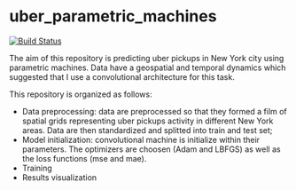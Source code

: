 # uber_parametric_machines

[![Build Status](https://github.com/martina-garavaglia-sdg/uber_parametric_machines.jl/actions/workflows/CI.yml/badge.svg?branch=master)](https://github.com/martina-garavaglia-sdg/uber_parametric_machines.jl/actions/workflows/CI.yml?query=branch%3Amaster)


The aim of this repository is predicting uber pickups in New York city using parametric machines.
Data have a geospatial and temporal dynamics which suggested that I use a convolutional architecture for this task.

This repository is organized as follows:
- Data preprocessing: data are preprocessed so that they formed a film of spatial grids representing uber pickups activity in different New York areas. Data are then standardized and splitted into train and test set;
- Model initialization: convolutional machine is initialize within their parameters. The optimizers are choosen (Adam and LBFGS) as well as the loss functions (mse and mae). 
- Training
- Results visualization
